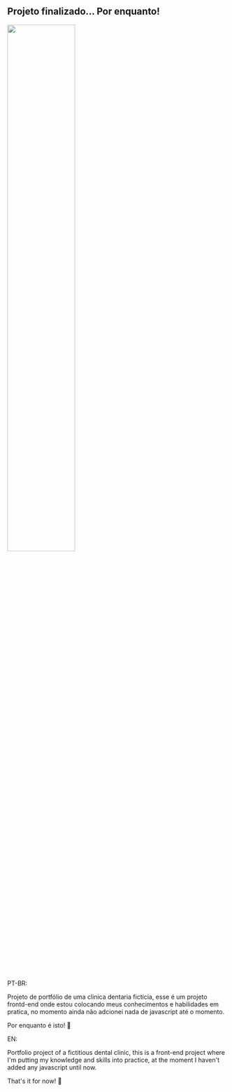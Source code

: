 <h2>Projeto finalizado... Por enquanto!</h2>
<img src="/src/mockup_adress.gif" width="55.5%" padding-top="calc(55.5% * 0.9)" />

PT-BR:

Projeto de portfólio de uma clinica dentaria fictícia, esse é um projeto frontd-end
onde estou colocando meus conhecimentos e habilidades em pratica, no momento ainda não adcionei nada de javascript
até o momento.

Por enquanto é isto! 🍕

EN:

Portfolio project of a fictitious dental clinic, this is a front-end project
where I'm putting my knowledge and skills into practice, at the moment I haven't added any javascript
until now.

That's it for now! 🍔